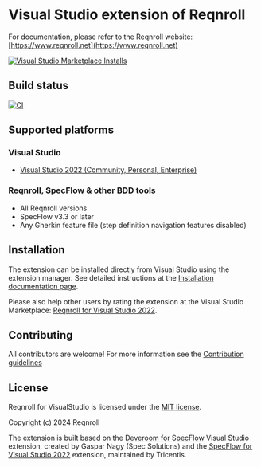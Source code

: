 # Visual Studio extension of Reqnroll

For documentation, please refer to the Reqnroll website:
[https://www.reqnroll.net](https://www.reqnroll.net)

[![Visual Studio Marketplace Installs](https://img.shields.io/visual-studio-marketplace/i/Reqnroll.ReqnrollForVisualStudio2022?label=installs%20VS2022)](https://marketplace.visualstudio.com/items?itemName=Reqnroll.ReqnrollForVisualStudio2022)

## Build status

[![CI](https://github.com/reqnroll/Reqnroll.VisualStudio/actions/workflows/ci.yml/badge.svg)](https://github.com/reqnroll/Reqnroll.VisualStudio/actions/workflows/ci.yml)


## Supported platforms

### Visual Studio

* [Visual Studio 2022 (Community, Personal, Enterprise)](https://go.reqnroll.net/vs2022-extension)

### Reqnroll, SpecFlow & other BDD tools

* All Reqnroll versions
* SpecFlow v3.3 or later
* Any Gherkin feature file (step definition navigation features disabled)

## Installation

The extension can be installed directly from Visual Studio using the extension manager. See detailed instructions at the [Installation documentation page](https://go.reqnroll.net/doc-setup-vs).

Please also help other users by rating the extension at the Visual Studio Marketplace: [Reqnroll for Visual Studio 2022](https://go.reqnroll.net/vs2022-extension).

## Contributing

All contributors are welcome! For more information see the [Contribution guidelines](CONTRIBUTION.md)

## License

Reqnroll for VisualStudio is licensed under the [MIT license](LICENSE).

Copyright (c) 2024 Reqnroll

The extension is built based on the [Deveroom for SpecFlow](https://github.com/specsolutions/deveroom-visualstudio) Visual Studio extension, created by Gaspar Nagy (Spec Solutions) and the [SpecFlow for Visual Studio 2022](https://github.com/SpecFlowOSS/SpecFlow.VS) extension, maintained by Tricentis.